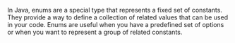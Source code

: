 In Java, enums are a special type that represents a fixed set of constants. 
They provide a way to define a collection of related values that can be used in your code. 
Enums are useful when you have a predefined set of options or when you want to represent a group of related constants.

